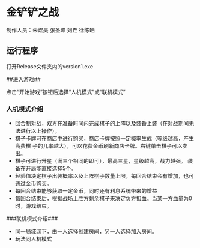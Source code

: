 # 金铲铲之战 #
制作人员：朱煜昊 张圣坤 刘垚 徐陈皓


## 运行程序 ##

打开Release文件夹内的version1.exe

##进入游戏##

点击“开始游戏”按钮后选择“人机模式”或“联机模式”

### 人机模式介绍 ###

- 回合制对战，双方在准备时间内完成棋子的上阵以及装备上装（在对战期间无法进行以上操作）。 
- 棋子卡牌可在商店中进行购买，商店卡牌按照一定概率生成（等级越高，产生高费棋 子的几率越大），可以花费金币刷新商店卡牌。右键单击棋子可以卖出。 
- 棋子可进行升星（满三个相同的即可），最高三星，星级越高，战力越强。 装备在开局能直接选择5个。
- 经验值决定棋子出装概率以及上阵棋子数量上限，每回合结束会有增加，也可通过金币购买。 
- 每回合结束能够获取一定金币，同时还有利息系统带来的增益 
- 每回合结束后，根据战场上胜方剩余棋子来决定负方扣血。当某一方血量为0时，游戏结束。

###联机模式介绍###

- 同一局域网下，由一人选择创建房间，另一人选择加入房间。
- 玩法同人机模式

